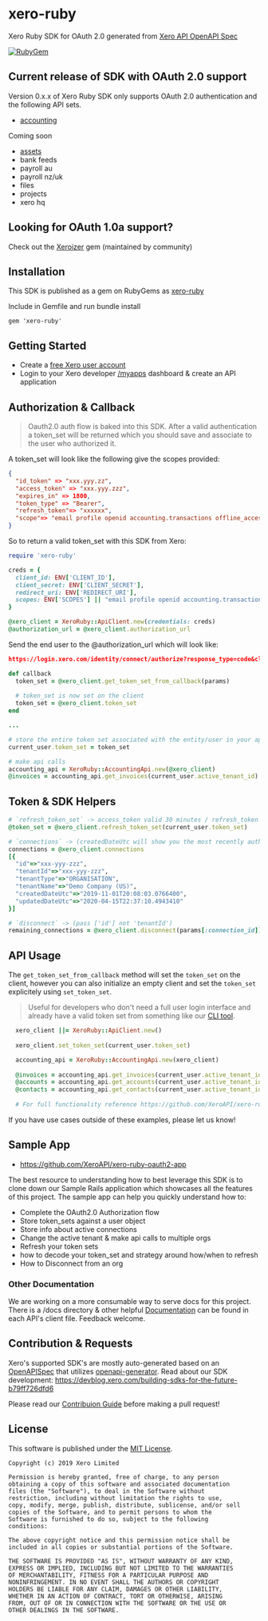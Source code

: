 # xero-ruby
Xero Ruby SDK for OAuth 2.0 generated from [Xero API OpenAPI Spec](https://github.com/XeroAPI/Xero-OpenAPI)

[![RubyGem](https://img.shields.io/badge/xero--ruby%20gem-v0.2.3-brightgreen)](https://rubygems.org/gems/xero-ruby)

## Current release of SDK with OAuth 2.0 support
Version 0.x.x of Xero Ruby SDK only supports OAuth 2.0 authentication and the following API sets.
* [accounting](https://developer.xero.com/documentation/api/api-overview)

Coming soon
* [assets](https://developer.xero.com/documentation/assets-api/overview)
* bank feeds 
* payroll au
* payroll nz/uk
* files 
* projects
* xero hq

## Looking for OAuth 1.0a support?
Check out the [Xeroizer](https://github.com/waynerobinson/xeroizer) gem (maintained by community)

## Installation
This SDK is published as a gem on RubyGems as [xero-ruby](https://rubygems.org/gems/xero-ruby)

Include in Gemfile and run bundle install

```gem 'xero-ruby'```

## Getting Started
* Create a [free Xero user account](https://www.xero.com/us/signup/api/)
* Login to your Xero developer [/myapps](https://developer.xero.com/myapps) dashboard & create an API application

## Authorization & Callback
> Oauth2.0 auth flow is baked into this SDK. After a valid authentication a token_set will be returned which you should save and associate to the user who authorized it.

A token_set will look like the following give the scopes provided:
```json
{
  "id_token" => "xxx.yyy.zz",
  "access_token" => "xxx.yyy.zzz",
  "expires_in" => 1800,
  "token_type" => "Bearer",
  "refresh_token"=> "xxxxxx",
  "scope"=> "email profile openid accounting.transactions offline_access"
}

```

So to return a valid token_set with this SDK from Xero:
```ruby
require 'xero-ruby'

creds = {
  client_id: ENV['CLIENT_ID'],
  client_secret: ENV['CLIENT_SECRET'],
  redirect_uri: ENV['REDIRECT_URI'],
  scopes: ENV['SCOPES'] || "email profile openid accounting.transactions offline_access"
}

@xero_client = XeroRuby::ApiClient.new(credentials: creds)
@authorization_url = @xero_client.authorization_url 
```
Send the end user to the @authorization_url which will look like:
```json
https://login.xero.com/identity/connect/authorize?response_type=code&client_id=<xxx>&redirect_uri=<redirect_uri>&scope=<scopes>
```

```ruby
def callback
  token_set = @xero_client.get_token_set_from_callback(params)
	
  # token_set is now set on the client
  token_set = @xero_client.token_set
end

...

# store the entire token set associated with the entity/user in your app
current_user.token_set = token_set

# make api calls
accounting_api = XeroRuby::AccountingApi.new(@xero_client)
@invoices = accounting_api.get_invoices(current_user.active_tenant_id).invoices
```

## Token & SDK Helpers

```ruby 
# `refresh_token_set` -> access_token valid 30 minutes / refresh_token valid 60 days
@token_set = @xero_client.refresh_token_set(current_user.token_set)

# `connections` -> (createdDateUtc will show you the most recently authorized tenant)
connections = @xero_client.connections
[{
  "id"=>"xxx-yyy-zzz",
  "tenantId"=>"xxx-yyy-zzz",
  "tenantType"=>"ORGANISATION",
  "tenantName"=>"Demo Company (US)",
  "createdDateUtc"=>"2019-11-01T20:08:03.0766400",
  "updatedDateUtc"=>"2020-04-15T22:37:10.4943410"
}]

# `disconnect` -> (pass ['id'] not 'tenantId')
remaining_connections = @xero_client.disconnect(params[:connection_id])
```

## API Usage
The `get_token_set_from_callback` method will set the `token_set` on the client, however you can also initialize an empty client and set the `token_set` explicitely using `set_token_set`.
> Useful for developers who don't need a full user login interface and already have a valid token set from something like our [CLI tool](https://github.com/XeroAPI/xoauth).

```ruby
  xero_client ||= XeroRuby::ApiClient.new()
  
  xero_client.set_token_set(current_user.token_set)

  accounting_api = XeroRuby::AccountingApi.new(xero_client)
	
  @invoices = accounting_api.get_invoices(current_user.active_tenant_id).invoices
  @accounts = accounting_api.get_accounts(current_user.active_tenant_id).accounts
  @contacts = accounting_api.get_contacts(current_user.active_tenant_id).contacts
	
  # For full functionality reference https://github.com/XeroAPI/xero-ruby/blob/master/accounting/lib/xero-ruby/api/accounting_api.rb
```

If you have use cases outside of these examples, please let us know!

## Sample App
* https://github.com/XeroAPI/xero-ruby-oauth2-app

The best resource to understanding how to best leverage this SDK is to clone down our Sample Rails application which showcases all the features of this project. The sample app can help you quickly understand how to:
* Complete the OAuth2.0 Authorization flow
* Store token_sets against a user object
* Store info about active connections
* Change the active tenant & make api calls to multiple orgs
* Refresh your token sets
* how to decode your token_set and strategy around how/when to refresh
* How to Disconnect from an org

### Other Documentation
We are working on a more consumable way to serve docs for this project. There is a /docs directory & other helpful [Documentation](https://github.com/XeroAPI/xero-ruby/blob/master/accounting/lib/xero-ruby/api/accounting_api.rb) can be found in each API's client file. Feedback welcome.

## Contribution & Requests
Xero's supported SDK's are mostly auto-generated based on an [OpenAPISpec](https://github.com/XeroAPI/Xero-OpenAPI) that utilizes [openapi-generator](https://github.com/OpenAPITools/openapi-generator). Read about our SDK development: https://devblog.xero.com/building-sdks-for-the-future-b79ff726dfd6

Please read our [Contribuion Guide](https://github.com/XeroAPI/xero-ruby/CONTRIBUTING.md) before making a pull request! 

## License

This software is published under the [MIT License](http://en.wikipedia.org/wiki/MIT_License).

	Copyright (c) 2019 Xero Limited

	Permission is hereby granted, free of charge, to any person
	obtaining a copy of this software and associated documentation
	files (the "Software"), to deal in the Software without
	restriction, including without limitation the rights to use,
	copy, modify, merge, publish, distribute, sublicense, and/or sell
	copies of the Software, and to permit persons to whom the
	Software is furnished to do so, subject to the following
	conditions:

	The above copyright notice and this permission notice shall be
	included in all copies or substantial portions of the Software.

	THE SOFTWARE IS PROVIDED "AS IS", WITHOUT WARRANTY OF ANY KIND,
	EXPRESS OR IMPLIED, INCLUDING BUT NOT LIMITED TO THE WARRANTIES
	OF MERCHANTABILITY, FITNESS FOR A PARTICULAR PURPOSE AND
	NONINFRINGEMENT. IN NO EVENT SHALL THE AUTHORS OR COPYRIGHT
	HOLDERS BE LIABLE FOR ANY CLAIM, DAMAGES OR OTHER LIABILITY,
	WHETHER IN AN ACTION OF CONTRACT, TORT OR OTHERWISE, ARISING
	FROM, OUT OF OR IN CONNECTION WITH THE SOFTWARE OR THE USE OR
	OTHER DEALINGS IN THE SOFTWARE.

